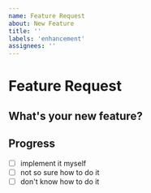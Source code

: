 ```yaml
---
name: Feature Request
about: New Feature
title: ''
labels: 'enhancement'
assignees: ''
---
```

# Feature Request
## What's your new feature?
## Progress
 - [ ] implement it myself
 - [ ] not so sure how to do it
 - [ ] don't know how to do it
